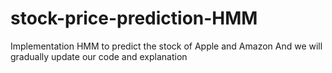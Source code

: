 # stock-price-prediction-HMM
Implementation HMM to predict the stock of Apple and Amazon
And we will gradually update our code and explanation
